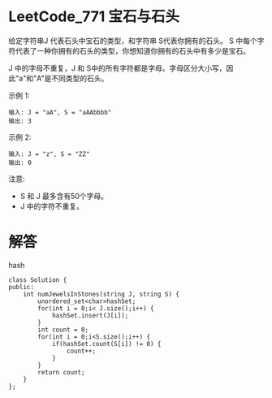 # LeetCode_771 宝石与石头
给定字符串J 代表石头中宝石的类型，和字符串 S代表你拥有的石头。 S 中每个字符代表了一种你拥有的石头的类型，你想知道你拥有的石头中有多少是宝石。

J 中的字母不重复，J 和 S中的所有字符都是字母。字母区分大小写，因此"a"和"A"是不同类型的石头。

示例 1:
```
输入: J = "aA", S = "aAAbbbb"
输出: 3
```
示例 2:
```
输入: J = "z", S = "ZZ"
输出: 0
```
注意:
* S 和 J 最多含有50个字母。
* J 中的字符不重复。

# 解答
hash
```
class Solution {
public:
    int numJewelsInStones(string J, string S) {
        unordered_set<char>hashSet;
        for(int i = 0;i< J.size();i++) {
            hashSet.insert(J[i]);
        }
        int count = 0;
        for(int i = 0;i<S.size();i++) {
            if(hashSet.count(S[i]) != 0) {
                count++;   
            }
        }
        return count;
    }
};
```